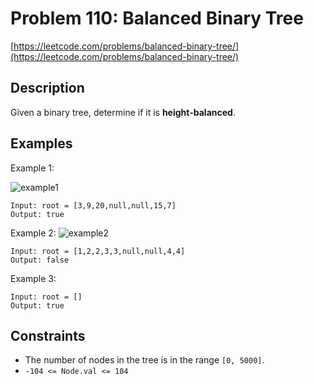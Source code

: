 # Problem 110: Balanced Binary Tree

[https://leetcode.com/problems/balanced-binary-tree/](https://leetcode.com/problems/balanced-binary-tree/)

## Description

Given a binary tree, determine if it is **height-balanced**.

## Examples

Example 1:

![example1](https://assets.leetcode.com/uploads/2020/10/06/balance_1.jpg)
```
Input: root = [3,9,20,null,null,15,7]
Output: true
```

Example 2:
![example2](https://assets.leetcode.com/uploads/2020/10/06/balance_2.jpg)
```
Input: root = [1,2,2,3,3,null,null,4,4]
Output: false
```

Example 3:
```
Input: root = []
Output: true
```

## Constraints

- The number of nodes in the tree is in the range `[0, 5000]`.
- `-104 <= Node.val <= 104`
